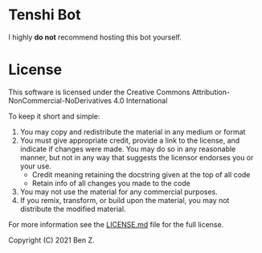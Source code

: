 # Tenshi Bot
I highly **do not** recommend hosting this bot yourself.

# License
This software is licensed under the Creative Commons Attribution-NonCommercial-NoDerivatives 4.0 International

To keep it short and simple:
1. You may copy and redistribute the material in any medium or format
2. You must give appropriate credit, provide a link to the license, and indicate if changes were made. You may do so in any reasonable manner, but not in any way that suggests the licensor endorses you or your use.
    - Credit meaning retaining the docstring given at the top of all code
    - Retain info of all changes you made to the code
3. You may not use the material for any commercial purposes.
4. If you remix, transform, or build upon the material, you may not distribute the modified material.

For more information see the [LICENSE.md](https://github.com/Leg3ndary/Tenshi/blob/main/LICENSE.md) file for the full license.

Copyright (C) 2021 Ben Z.